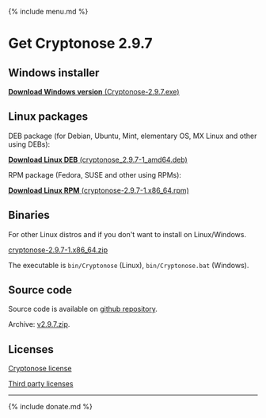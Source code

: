 {% include menu.md %}

# Get Cryptonose 2.9.7

## Windows installer
[**Download Windows version** (Cryptonose-2.9.7.exe)](https://github.com/dawidm/cryptonose2/releases/download/v2.9.7/Cryptonose-2.9.7.exe)

## Linux packages
DEB package (for Debian, Ubuntu, Mint, elementary OS, MX Linux and other using DEBs):

[**Download Linux DEB** (cryptonose_2.9.7-1_amd64.deb)](https://github.com/dawidm/cryptonose2/releases/download/v2.9.7/cryptonose_2.9.7-1_amd64.deb)

RPM package (Fedora, SUSE and other using RPMs):

[**Download Linux RPM** (cryptonose-2.9.7-1.x86_64.rpm)](https://github.com/dawidm/cryptonose2/releases/download/v2.9.7/cryptonose-2.9.7-1.x86_64.rpm)

## Binaries
For other Linux distros and if you don't want to install on Linux/Windows.

[cryptonose-2.9.7-1.x86_64.zip](https://github.com/dawidm/cryptonose2/releases/download/v2.9.7/cryptonose-2.9.7-1.x86_64.zip)

The executable is `bin/Cryptonose` (Linux), `bin/Cryptonose.bat` (Windows).

## Source code
Source code is available on [github repository](https://github.com/dawidm/cryptonose2/releases/tag/v2.9.7).

Archive: [v2.9.7.zip](https://github.com/dawidm/cryptonose2/archive/v2.9.7.zip).

## Licenses
[Cryptonose license](https://github.com/dawidm/cryptonose2/releases/download/v2.9.7/LICENSE.txt)

[Third party licenses](https://github.com/dawidm/cryptonose2/releases/download/v2.9.7/LICENSE-3RD-PARTY.txt)

___

{% include donate.md %}
